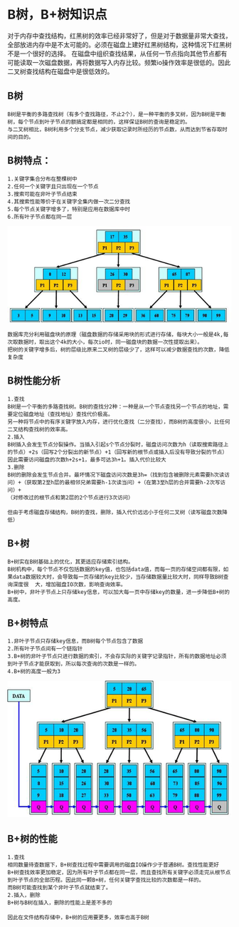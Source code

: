 # B树，B+树知识点

对于内存中查找结构，红黑树的效率已经非常好了，但是对于数据量非常大查找，全部放进内存中是不太可能的。必须在磁盘上建好红黑树结构，这种情况下红黑树不是一个很好的选择。
在磁盘中组织查找结果，从任何一节点指向其他节点都有可能读取一次磁盘数据，再将数据写入内存比较。频繁io操作效率是很低的。因此二叉树查找结构在磁盘中是很低效的。
## B树
	B树是平衡的多路查找树（有多个查找路径，不止2个），是一种平衡的多叉树，因为B树是平衡树，每个节点到叶子节点的额搞定都是相同的，这样保证B树的查询是稳定的。
	与二叉树相比，B树利用多个分支节点，减少获取记录时所经历的节点数，从而达到节省存取时间的目的。
	
## B树特点：
	1.关键字集合分布在整棵树中
	2.任何一个关键字且只出现在一个节点
	3.搜索可能在非叶子节点结束
	4.其搜索性能等价于在关键字全集内做一次二分查找
	5.每个节点关键字增多了，特别是应用在数据库中时
	6.所有叶子节点都在同一层
	
![image](https://github.com/williamzhang11/fastTech/blob/master/src/main/java/com/xiu/fastTech/btree/image/btree.jpg)
	
	数据库充分利用磁盘块的原理（磁盘数据的存储采用块的形式进行存储，每块大小一般是4k,每次取数据时，取出这个4k的大小，每次io时，同一磁盘块的数据一次性提取出来）。
	把树的关键字增多后，树的层级比原来二叉树的层级少了，这样可以减少数据查找的次数，降低复杂度
	
## B树性能分析
	1.查找
	B树是一个平衡的多路查找树。B树的查找分2种：一种是从一个节点查找另一个节点的地址，需要定位磁盘地址（查找地址）查找代价极高。
	另一种将节点中的有序关键字放入内存，进行优化查找（二分查找），而B树的高度很小，比任何二叉结构查找树的效率高。
	2.插入
	B树插入会发生节点分裂操作。当插入引起s个节点分裂时，磁盘访问次数为h（读取搜索路径上的节点）+2s（回写2个分裂出的新节点）+1（回写新的根节点或插入后没有导致分裂的节点）
	因此需要访问磁盘的次数h+2s+1，最多可达3h+1。插入代价比较大
	3.删除
	B树的删除会发生节点合并。最坏情况下磁盘访问次数是3h=（找到包含被删除元素需要h次读访问）+（获取第2至h层的最相邻兄弟需要h-1次读当问）+（在第3至h层的合并需要h-2次写访问）+
	（对修改过的根节点和第2层的2个节点进行3次访问）
	
	但由于考虑磁盘存储结构，B树的查找，删除，插入代价远远小于任何二叉树（读写磁盘次数降低）
	
## B+树

	B+树实在B树基础上的优化，其更适应存储索引结构。
	B树机构中，每个节点不仅包括数据的key值，也包括data值，而每一页的存储空间都有限，如果data数据较大时，会导致每一页存储的key比较少，当存储数据量比较大时，同样导致B树查询深度很	大，增加磁盘IO次数，影响查询效率。
	B+树中，非叶子节点上只存储key信息，可以加大每一页中存储key的数量，进一步降低B+树的高度。

## B+树特点
	1.非叶子节点只存储key信息，而B树每个节点包含了数据
	2.所有叶子节点间有一个链指针
	3.B+树的非叶子节点只进行数据的索引，不会存实际的关键字记录指针，所有的数据地址必须到叶子节点才能获取到，所以每次查询的次数是一样的。
	4.B+树的高度一般为3
	
![image](https://github.com/williamzhang11/fastTech/blob/master/src/main/java/com/xiu/fastTech/btree/image/bplustree.jpg)
	
## B+树的性能
	1.查找
	相同数量待查数据下，B+树查找过程中需要调用的磁盘IO操作少于普通B树。查找性能更好
	B+树查找效率更加稳定，因为所有叶子节点都在同一层，而且查找所有关键字必须走完从根节点到叶子节点的全部历程。因此同一颗B+树，任何关键字查找比较的次数都是一样的。
	而B树可能查找到某个非叶子节点就结束了。
	2.插入，删除
	B+树与B树在插入，删除的性能上是差不多的
	
	因此在文件结构存储中，B+树的应用要更多，效率也高于B树
	
	
	
	
	
	
	
	
	
	
	
	
	
	
	
	
	
	